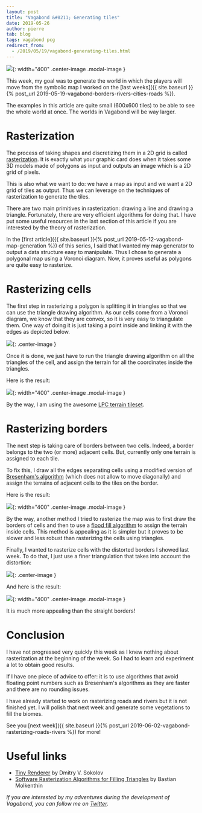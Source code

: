 ```yaml
---
layout: post
title: "Vagabond &#8211; Generating tiles"
date: 2019-05-26
author: pierre
tab: blog
tags: vagabond pcg
redirect_from:
  - /2019/05/19/vagabond-generating-tiles.html
---
```


![](/media/img/vagabond-generating-tiles/rasterization_results.gif){: width="400" .center-image .modal-image }

This week, my goal was to generate the world in which the players will move from the symbolic map I worked on the [last weeks]({{ site.baseurl }}{% post_url 2019-05-19-vagabond-borders-rivers-cities-roads %}).

The examples in this article are quite small (600x600 tiles) to be able to see the whole world at once. The worlds in Vagabond will be way larger.

<!--more-->

# Rasterization

The process of taking shapes and discretizing them in a 2D grid is called [rasterization](https://en.wikipedia.org/wiki/Rasterisation). It is exactly what your graphic card does when it takes some 3D models made of polygons as input and outputs an image which is a 2D grid of pixels.

This is also what we want to do: we have a map as input and we want a 2D grid of tiles as output. Thus we can leverage on the techniques of rasterization to generate the tiles.

There are two main primitives in rasterization: drawing a line and drawing a triangle. Fortunately, there are very efficient algorithms for doing that. I have put some useful resources in the last section of this article if you are interested by the theory of rasterization.

In the [first article]({{ site.baseurl }}{% post_url 2019-05-12-vagabond-map-generation %}) of this series, I said that I wanted my map generator to output a data structure easy to manipulate. Thus I chose to generate a polygonal map using a Voronoi diagram. Now, it proves useful as polygons are quite easy to rasterize.

# Rasterizing cells

The first step in rasterizing a polygon is splitting it in triangles so that we can use the triangle drawing algorithm. As our cells come from a Voronoi diagram, we know that they are convex, so it is very easy to triangulate them. One way of doing it is just taking a point inside and linking it with the edges as depicted below.

![](/media/img/vagabond-generating-tiles/cell_triangulation.svg){: .center-image }

Once it is done, we just have to run the triangle drawing algorithm on all the triangles of the cell, and assign the terrain for all the coordinates inside the triangles.

Here is the result:

![](/media/img/vagabond-generating-tiles/World_cells.png){: width="400" .center-image .modal-image }

By the way, I am using the awesome [LPC terrain tileset](https://opengameart.org/content/lpc-terrains).

# Rasterizing borders

The next step is taking care of borders between two cells. Indeed, a border belongs to the two (or more) adjacent cells. But, currently only one terrain is assigned to each tile.

To fix this, I draw all the edges separating cells using a modified version of [Bresenham's algorithm](https://en.wikipedia.org/wiki/Bresenham%27s_line_algorithm) (which does not allow to move diagonally) and assign the terrains of adjacent cells to the tiles on the border.

Here is the result:

![](/media/img/vagabond-generating-tiles/World_borders.png){: width="400" .center-image .modal-image }


By the way, another method I tried to rasterize the map was to first draw the borders of cells and then to use a [flood fill algorithm](https://en.wikipedia.org/wiki/Flood_fill) to assign the terrain inside cells. This method is appealing as it is simpler but it proves to be slower and less robust than rasterizing the cells using triangles.

Finally, I wanted to rasterize cells with the distorted borders I showed last week. To do that, I just use a finer triangulation that takes into account the distortion:

![](/media/img/vagabond-generating-tiles/cell_triangulation_nice_borders.svg){: .center-image }

And here is the result:

![](/media/img/vagabond-generating-tiles/World_nice_borders.png){: width="400" .center-image .modal-image }

It is much more appealing than the straight borders!

# Conclusion

I have not progressed very quickly this week as I knew nothing about rasterization at the beginning of the week. So I had to learn and experiment a lot to obtain good results.

If I have one piece of advice to offer: it is to use algorithms that avoid floating point numbers such as Bresenham's algorithms as they are faster and there are no rounding issues.

I have already started to work on rasterizing roads and rivers but it is not finished yet. I will polish that next week and generate some vegetations to fill the biomes.

See you [next week]({{ site.baseurl }}{% post_url 2019-06-02-vagabond-rasterizing-roads-rivers %}) for more!

# Useful links

* [Tiny Renderer](https://github.com/ssloy/tinyrenderer/wiki/Lesson-1:-Bresenham%E2%80%99s-Line-Drawing-Algorithm) by Dmitry V. Sokolov
* [Software Rasterization Algorithms for Filling Triangles](http://www.sunshine2k.de/coding/java/TriangleRasterization/TriangleRasterization.html) by Bastian Molkenthin

*If you are interested by my adventures during the development of Vagabond, you can follow me on [Twitter](https://twitter.com/PierreVigier).*